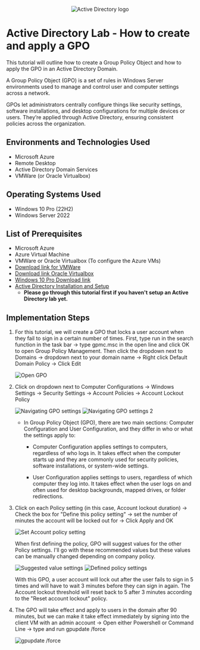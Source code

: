 <p align="center">
<img src="https://i.imgur.com/RgTEis3.png" alt="Active Directory logo"/>
</p>

<h1>Active Directory Lab - How to create and apply a GPO</h1>
This tutorial will outline how to create a Group Policy Object and how to apply the GPO in an Active Directory Domain. 

A Group Policy Object (GPO) is a set of rules in Windows Server environments used to manage and control user and computer settings across a network.

GPOs let administrators centrally configure things like security settings, software installations, and desktop configurations for multiple devices or users. 
They’re applied through Active Directory, ensuring consistent policies across the organization.

<h2>Environments and Technologies Used</h2>

- Microsoft Azure
- Remote Desktop
- Active Directory Domain Services
- VMWare (or Oracle Virtualbox)

<h2>Operating Systems Used </h2>

- Windows 10 Pro (22H2)
- Windows Server 2022

<h2>List of Prerequisites</h2>

- Microsoft Azure
- Azure Virtual Machine
- VMWare or Oracle Virtualbox (To configure the Azure VMs)
- <a href="https://knowledge.broadcom.com/external/article/344595/downloading-and-installing-vmware-workst.html" target="_blank">Download link for VMWare</a>
- <a href="https://www.virtualbox.org/wiki/Downloads" target="_blank">Download link Oracle Virtualbox</a>
- <a href="https://drive.google.com/file/d/1gyYBmOUnoNJiZQi3vncEkILpBNRA1fHU/view?usp=sharing" target="_blank">Windows 10 Pro Download link</a>
- <a href="https://github.com/ronaldlam64/active-directory-deployment" target="_blank">Active Directory Installation and Setup</a>
  - **Please go through this tutorial first if you haven't setup an Active Directory lab yet.**
 
<h2>Implementation Steps</h2>

1. For this tutorial, we will create a GPO that locks a user account when they fail to sign in a certain number of times. First, type run in the search function in the task bar -> type gpmc.msc in the open line and       click OK to open Group Policy Management. Then click the dropdown next to Domains -> dropdown next to your domain name -> Right click Default Domain Policy -> Click Edit

   <img src="https://i.imgur.com/vynQrbm.png" alt="Open GPO" />


2. Click on dropdown next to Computer Configurations -> Windows Settings -> Security Settings -> Account Policies -> Account Lockout Policy

   <img src="https://i.imgur.com/aP4qSyj.png" alt="Navigating GPO settings" />

   <img src="https://i.imgur.com/rioZZP8.png" alt="Navigating GPO settings 2" />

   - In Group Policy Object (GPO), there are two main sections: Computer Configuration and User Configuration, and they differ in who or what the settings apply to:

     - Computer Configuration applies settings to computers, regardless of who logs in. It takes effect when the computer starts up and they are commonly used for security policies, software installations, or system-wide settings.

     - User Configuration applies settings to users, regardless of which computer they log into. It takes effect when the user logs on and often used for desktop backgrounds, mapped drives, or folder redirections.
    
3. Click on each Policy setting (in this case, Account lockout duration) -> Check the box for "Define this policy setting" -> set the number of minutes the account will be locked out for -> Click Apply and OK

   <img src="https://i.imgur.com/GoHZsx5.png" alt="Set Account policy setting" />

   When first defining the policy, GPO will suggest values for the other Policy settings. I'll go with these recommended values but these values can be manually changed depending on company policy.

   <img src="https://i.imgur.com/eXIxAy1.png" alt="Suggested value settings" />

   <img src="https://i.imgur.com/d7fFanz.png" alt="Defined policy settings" />

   With this GPO, a user account will lock out after the user fails to sign in 5 times and will have to wait 3 minutes before they can sign in again.
   The Account lockout threshold will reset back to 5 after 3 minutes according to the "Reset account lockout" policy.


4. The GPO will take effect and apply to users in the domain after 90 minutes, but we can make it take effect immediately by signing into the client VM with an admin account -> Open either Powershell or Command Line -> type and run gpupdate /force

   <img src="https://i.imgur.com/M4kdQCf.png" alt="gpupdate /force" />
